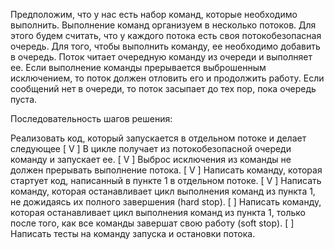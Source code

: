 Предположим, что у нас есть набор команд, которые необходимо выполнить. Выполнение команд организуем в несколько потоков.
Для этого будем считать, что у каждого потока есть своя потокобезопасная очередь.
Для того, чтобы выполнить команду, ее необходимо добавить в очередь. Поток читает очередную команду из очереди и выполняет ее.
Если выполнение команды прерывается выброшенным исключением, то поток должен отловить его и продолжить работу.
Если сообщений нет в очереди, то поток засыпает до тех пор, пока очередь пуста.

Последовательность шагов решения:

Реализовать код, который запускается в отдельном потоке и делает следующее
[ V ] В цикле получает из потокобезопасной очереди команду и запускает ее.
[ V ] Выброс исключения из команды не должен прерывать выполнение потока.
[ V ] Написать команду, которая стартует код, написанный в пункте 1 в отдельном потоке.
[ V ] Написать команду, которая останавливает цикл выполнения команд из пункта 1, не дожидаясь их полного завершения (hard stop).
[ ] Написать команду, которая останавливает цикл выполнения команд из пункта 1, только после того, как все команды завершат свою работу (soft stop).
[ ] Написать тесты на команду запуска и остановки потока.